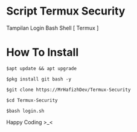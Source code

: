 # Script Termux Security
Tampilan Login Bash Shell [ Termux ]

# How To Install
```
$apt update && apt upgrade

$pkg install git bash -y

$git clone https://MrHafizhDev/Termux-Security

$cd Termux-Security

$bash login.sh

```
Happy Coding >_<
